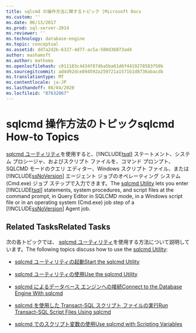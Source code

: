 ```yaml
---
title: sqlcmd の操作方法に関するトピック |Microsoft Docs
ms.custom: ''
ms.date: 06/13/2017
ms.prod: sql-server-2014
ms.reviewer: ''
ms.technology: database-engine
ms.topic: conceptual
ms.assetid: dd7a2d2b-6327-4d77-ac5a-580d36073ad4
author: mashamsft
ms.author: mathoma
ms.openlocfilehash: c011103c4434f87dba5ba61d6f4419278583f50b
ms.sourcegitcommit: ad4d92dce894592a259721a1571b1d8736abacdb
ms.translationtype: MT
ms.contentlocale: ja-JP
ms.lasthandoff: 08/04/2020
ms.locfileid: "87632067"
---
```

# <a name="sqlcmd-how-to-topics"></a><span data-ttu-id="a8b54-102">sqlcmd 操作方法のトピック</span><span class="sxs-lookup"><span data-stu-id="a8b54-102">sqlcmd How-to Topics</span></span>
  <span data-ttu-id="a8b54-103">[sqlcmd ユーティリティ](../tools/sqlcmd-utility.md)を使用すると、[!INCLUDE[tsql](../includes/tsql-md.md)] ステートメント、システム プロシージャ、およびスクリプト ファイルを、コマンド プロンプト、SQLCMD モードのクエリ エディター、Windows スクリプト ファイル、または [!INCLUDE[ssNoVersion](../includes/ssnoversion-md.md)] エージェント ジョブのオペレーティング システム (Cmd.exe) ジョブ ステップで入力できます。</span><span class="sxs-lookup"><span data-stu-id="a8b54-103">The [sqlcmd Utility](../tools/sqlcmd-utility.md) lets you enter [!INCLUDE[tsql](../includes/tsql-md.md)] statements, system procedures, and script files at the command prompt, in Query Editor in SQLCMD mode, in a Windows script file or in an operating system (Cmd.exe) job step of a [!INCLUDE[ssNoVersion](../includes/ssnoversion-md.md)] Agent job.</span></span>  
  
## <a name="related-tasks"></a><span data-ttu-id="a8b54-104">Related Tasks</span><span class="sxs-lookup"><span data-stu-id="a8b54-104">Related Tasks</span></span>  
 <span data-ttu-id="a8b54-105">次の各トピックでは、 [sqlcmd ユーティリティ](../tools/sqlcmd-utility.md)を使用する方法について説明しています。</span><span class="sxs-lookup"><span data-stu-id="a8b54-105">The following topics discuss how to use the [sqlcmd Utility](../tools/sqlcmd-utility.md):</span></span>  
  
-   [<span data-ttu-id="a8b54-106">sqlcmd ユーティリティの起動</span><span class="sxs-lookup"><span data-stu-id="a8b54-106">Start the sqlcmd Utility</span></span>](../relational-databases/scripting/sqlcmd-start-the-utility.md)  
  
-   [<span data-ttu-id="a8b54-107">sqlcmd ユーティリティの使用</span><span class="sxs-lookup"><span data-stu-id="a8b54-107">Use the sqlcmd Utility</span></span>](../relational-databases/scripting/sqlcmd-use-the-utility.md)  
  
-   [<span data-ttu-id="a8b54-108">sqlcmd によるデータベース エンジンへの接続</span><span class="sxs-lookup"><span data-stu-id="a8b54-108">Connect to the Database Engine With sqlcmd</span></span>](../relational-databases/scripting/sqlcmd-connect-to-the-database-engine.md)  
  
-   [<span data-ttu-id="a8b54-109">sqlcmd を使用した Transact-SQL スクリプト ファイルの実行</span><span class="sxs-lookup"><span data-stu-id="a8b54-109">Run Transact-SQL Script Files Using sqlcmd</span></span>](../relational-databases/scripting/sqlcmd-run-transact-sql-script-files.md)  
  
-   [<span data-ttu-id="a8b54-110">sqlcmd でのスクリプト変数の使用</span><span class="sxs-lookup"><span data-stu-id="a8b54-110">Use sqlcmd with Scripting Variables</span></span>](../relational-databases/scripting/sqlcmd-use-with-scripting-variables.md)  
  
  
